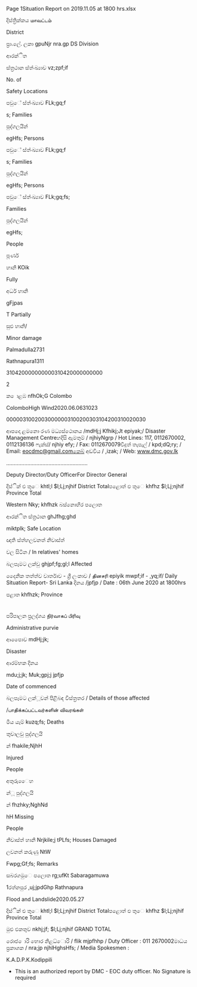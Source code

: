 Page 1Situation Report on 2019.11.05 at 1800 hrs.xlsx

දිස්ත්‍රික්කය மாவட்டம்

District

ප්‍රා.ලේ. ලකා gpuNjr nra.gp DS Division

ආරක්ිත

ස්ත්‍රථාන ස්ත්‍ංඛ්‍යාව vz;zpf;if

No. of

Safety Locations

පවුේ ස්ත්‍ංඛ්‍යාව FLk;gq;f

s; Families

පුද්ගලයින්

egHfs; Persons

පවුේ ස්ත්‍ංඛ්‍යාව FLk;gq;f

s; Families

පුද්ගලයින්

egHfs; Persons

පවුේ ස්ත්‍ංඛ්‍යාව FLk;gq;fs;

Families

පුද්ගලයින්

egHfs;

People

පූර්ණ

හානි KOik

Fully

අර්ධ හානි

gFjpas

T Partially

සුළු හානි/

Minor damage

Palmadulla2731

Rathnapura1311

310420000000000310420000000000

2

ක ොළඹ nfhOk;G Colombo

ColomboHigh Wind2020.06.0631023

00000310020030000003100200303104200310020030

ආපදො ළමනො රණ මධ්‍යස්ථොනය /mdHj;j Kfhikj;Jt epiyak;/ Disaster Management Centreහදිසි ඇමතුම් / njhiyNgrp / Hot Lines: 117, 0112670002, 0112136136 ෆැක්ස්/ njhiy efy; / Fax: 0112670079විදුත් තැපැල් / kpd;dQ;ry; / Email: eocdmc@gmail.comකෙබ් අඩවිය / ,izak; / Web: www.dmc.gov.lk

………………………………………………

Deputy Director/Duty OfficerFor Director General

දිස්ික් එ තුෙ khtl;l $l;Lj;njhif District Totalපළොත් ඵ තුෙ khfhz $l;Lj;njhif Province Total

Western Nky; khfhzk බස්නොහිර පලොත

ආරක්ිත ස්ත්‍රථාන ghJfhg;ghd

miktplk; Safe Location

ඥාති ස්ත්‍හලවනත් නිවාස්ත්‍

වල සිටින / In relatives' homes

බලපෑමට ලක්වු ghjpf;fg;gl;l Affected

දෛනික තත්ත්ව වාර්තාව - ශ්‍රී ලංකාව / தினசரி epiyik mwpf;if - ,yq;if/ Daily Situation Report- Sri Lanka දිනය /jpfjp / Date : 06th June 2020 at 1800hrs

පළාත khfhzk; Province

#

පරිපාලන ප්‍රලද්ශය நிர்வாகப் பிரிவு

Administrative purvie

ආපෛාව mdHj;jk;

Disaster

ආරම්භක දිනය

mdu;j;jk; Muk;gpj;j jpfjp

Date of commenced

බලපෑමට ලක්ූවන් පිළිබඳ විස්ත්‍රතර / Details of those affected

/பாதிக்கப்பட்டவர்களின் விவரங்கள்

මිය යෑම් kuzq;fs; Deaths

තුවාලවු පුද්ගලයි

න් fhakile;NjhH

Injured

People

අතුරුෛහ

න්ූ පුද්ගලයි

න් fhzhky;NghNd

hH Missing

People

නිවාස්ත්‍ හානි Nrjkile;j tPLfs; Houses Damaged

ලවනත් කරුණු NtW

Fwpg;Gf;fs; Remarks

සබරගමුෙ පලොත rg;ufKt Sabaragamuwa

1රත්නපුර ,uj;jpdGhp Rathnapura

Flood and Landslide2020.05.27

දිස්ික් එ තුෙ khtl;l $l;Lj;njhif District Totalපළොත් ඵ තුෙ khfhz $l;Lj;njhif Province Total

මුළු එකතුව nkhj;jf; $l;Lj;njhif GRAND TOTAL

රොජ ොරි භොර නිළධ්‍ොරි / flik mjpfhhp / Duty Officer : 011 2670002මාධය ප්‍රකාශක / nra;jp njhlHghsHfs; / Media Spokesmen :

K.A.D.P.K.Kodippili

* This is an authorized report by DMC - EOC duty officer. No Signature is required